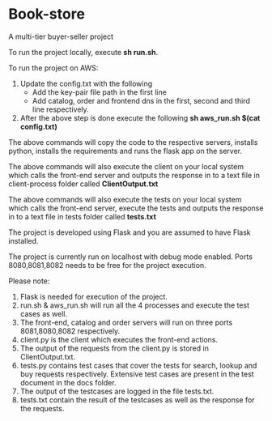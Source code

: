 # Book-store

A multi-tier buyer-seller project

To run the project locally, execute **sh run.sh**.

To run the project on AWS:
  1) Update the config.txt with the following
       - Add the key-pair file path in the first line
       - Add catalog, order and frontend dns in the first, second and third line respectively.
  2) After the above step is done execute the following **sh aws_run.sh $(cat config.txt)**
 
The above commands will copy the code to the respective servers, installs python, installs the requirements and runs the flask app on the server.

The above commands will also execute the client on your local system which calls the front-end server and outputs the response in to a text file in client-process folder called **ClientOutput.txt**

The above commands will also execute the tests on your local system which calls the front-end server, execute the tests and outputs the response in to a text file in tests folder called **tests.txt**


The project is developed using Flask and you are assumed to have Flask installed.

The project is currently run on localhost with debug mode enabled.
Ports 8080,8081,8082 needs to be free for the project execution.

Please note:

1) Flask is needed for execution of the project.
2) run.sh & aws_run.sh will run all the 4 processes and execute the test cases as well.
3) The front-end, catalog and order servers will run on three ports 8081,8080,8082 respectively.
4) client.py is the client which executes the front-end actions.
5) The output of the requests from the client.py is stored in ClientOutput.txt.
6) tests.py contains test cases that cover the tests for search, lookup and buy requests respectively. Extensive test cases are present in the test document in the docs folder.
7) The output of the testcases are logged in the file tests.txt.
8) tests.txt contain the result of the testcases as well as the response for the requests.
